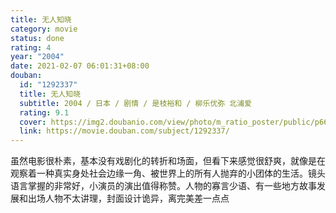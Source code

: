 ```yaml
---
title: 无人知晓
category: movie
status: done
rating: 4
year: "2004"
date: 2021-02-07 06:01:31+08:00
douban:
  id: "1292337"
  title: 无人知晓
  subtitle: 2004 / 日本 / 剧情 / 是枝裕和 / 柳乐优弥 北浦爱
  rating: 9.1
  cover: https://img2.doubanio.com/view/photo/m_ratio_poster/public/p661160053.jpg
  link: https://movie.douban.com/subject/1292337/
---
```


虽然电影很朴素，基本没有戏剧化的转折和场面，但看下来感觉很舒爽，就像是在观察着一种真实身处社会边缘一角、被世界上的所有人抛弃的小团体的生活。镜头语言掌握的非常好，小演员的演出值得称赞。人物的寡言少语、有一些地方故事发展和出场人物不太讲理，封面设计诡异，离完美差一点点
